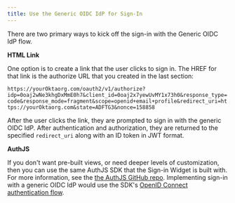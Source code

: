 ```yaml
---
title: Use the Generic OIDC IdP for Sign-In
---
```


There are two primary ways to kick off the sign-in with the Generic OIDC IdP flow.

**HTML Link**

One option is to create a link that the user clicks to sign in. The HREF for that link is the authorize URL that you created in the last section:

`https://yourOktaorg.com/oauth2/v1/authorize?idp=0oaj2wNe3khgDxMmE0h7&client_id=0oaj2x7yewUvMY1x73h0&response_type=code&response_mode=fragment&scope=openid+email+profile&redirect_uri=https://yourOktaorg.com&state=ADFTG3&nonce=158858`

After the user clicks the link, they are prompted to sign in with the generic OIDC IdP. After authentication and authorization, they are returned to the specified `redirect_uri` along with an ID token in JWT format.

**AuthJS**

If you don't want pre-built views, or need deeper levels of customization, then you can use the same AuthJS SDK that the Sign-in Widget is built with. For more information, see the [the AuthJS GitHub repo](https://github.com/okta/okta-auth-js#install). Implementing sign-in with a generic OIDC IdP would use the SDK's [OpenID Connect authentication flow](https://github.com/okta/okta-auth-js#openid-connect-options). 

<NextSectionLink/>

